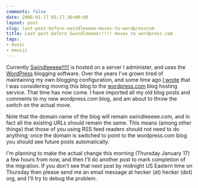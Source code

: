 ```yaml
---
comments: false
date: 2008-01-17 05:17:36+00:00
layout: post
slug: last-post-before-swindleeeee-moves-to-wordpresscom
title: Last post before Swindleeeee!!!!! moves to wordpress.com
tags:
- music
- emusic
---
```


Currently [Swindleeeee!!!!!](http://swindleeeee.com/) is hosted on a server I administer, and uses the [WordPress](http://www.wordpress.org/) blogging software. Over the years I've grown tired of maintaining my own blogging configuration, and some time ago [I wrote](http://swindleeeee.com/2007/08/13/to-my-remaining-readers/) that I was considering moving this blog to the [wordpress.com](http://www.wordpress.com/) blog hosting service. That time has now come. I have imported all my old blog posts and comments to my new wordpress.com blog, and am about to throw the switch on the actual move.

Note that the domain name of the blog will remain swindleeeee.com, and in fact all the existing URLs should remain the same. This means (among other things) that those of you using RSS feed readers should not need to do anything; once the domain is switched to point to the wordpress.com blog you should see future posts automatically.

I'm planning to make the actual change this morning (Thursday January 17) a few hours from now, and then I'll do another post to mark completion of the migration. If you don't see that next post by midnight US Eastern time on Thursday then please send me an email message at hecker (at) hecker (dot) org, and I'll try to debug the problem.
